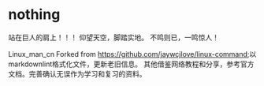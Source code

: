 ﻿# nothing

站在巨人的肩上！！！
仰望天空，脚踏实地。
不鸣则已，一鸣惊人！

Linux_man_cn  Forked from <https://github.com/jaywcjlove/linux-command>;以markdownlint格式化文件，更新老旧信息。
其他借鉴网络教程和分享，参考官方文档。完善确认无误作为学习和复习的资料。